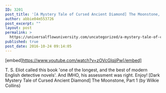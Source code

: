 ```yaml
---
ID: 3201
post_title: '[A Mystery Tale of Cursed Ancient Diamond] The Moonstone, Part 2 (Audiobook)'
author: abbie04m553726
post_excerpt: ""
layout: post
permalink: >
  https://universalflowuniversity.com/uncategorized/a-mystery-tale-of-cursed-ancient-diamond-the-moonstone-part-2-audiobook/
published: true
post_date: 2016-10-24 09:14:05
---
```

[embed]https://www.youtube.com/watch?v=zOVcGlqjjPw[/embed]<br>
<p>T. S. Eliot called this book 'one of the longest, and the best of modern English detective novels'. And IMHO, his assessment was right. Enjoy!
[Dark Mystery Tale of Cursed Ancient Diamond] The Moonstone, Part 1 (by Wilkie Collins)</p>